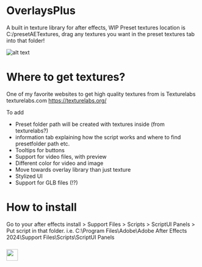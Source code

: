 # OverlaysPlus
A built in texture library for after effects, WIP
Preset textures location is C:/presetAETextures, drag any textures you want in the preset textures tab into that folder!

![alt text](https://github.com/X8J/OverlaysPlus/blob/main/preview.png?raw=true)

# Where to get textures?
One of my favorite websites to get high quality textures from is Texturelabs texturelabs.com https://texturelabs.org/

To add
+ Preset folder path will be created with textures inside (from texturelabs?)
+ information tab explaining how the script works and where to find presetfolder path etc.
+ Tooltips for buttons
+ Support for video files, with preview
+ Different color for video and image
+ Move towards overlay library than just texture
+ Stylized UI
+ Support for GLB files (!?)

# How to install
Go to your after effects install > Support Files > Scripts > ScriptUI Panels > Put script in that folder. 
i.e. C:\Program Files\Adobe\Adobe After Effects 2024\Support Files\Scripts\ScriptUI Panels
 
<h3 align="left"><img src = "https://raw.githubusercontent.com/MartinHeinz/MartinHeinz/master/wave.gif" width = 30px>
